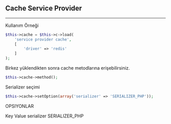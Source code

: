 

## Cache Service Provider

------


Kullanım Örneği

```php
$this->cache = $this->c->load(
    'service provider cache', 
    [
        'driver' => 'redis'
    ]
);
```

Birkez yüklendikten sonra cache metodlarına erişebilirsiniz.

```php
$this->cache->method();
```

Serializer seçimi

```php
$this->cache->setOption(array('serializer' => 'SERIALIZER_PHP'));
```


OPSIYONLAR

Key 			Value
serializer		SERIALIZER_PHP